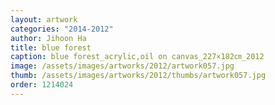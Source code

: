 ```yaml
---
layout: artwork
categories: "2014-2012"
author: Jihoon Ha
title: blue forest
caption: blue forest_acrylic,oil on canvas_227×182㎝_2012
image: /assets/images/artworks/2012/artwork057.jpg
thumb: /assets/images/artworks/2012/thumbs/artwork057.jpg
order: 1214024
---
```


